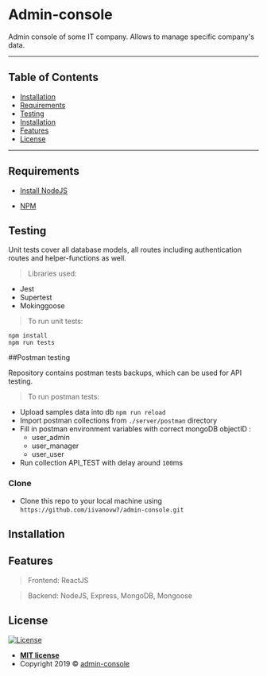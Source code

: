 # Admin-console

Admin console of some IT company. Allows to manage specific company's data.




---

## Table of Contents


- [Installation](#installation)
- [Requirements](#requirements)
- [Testing](#Testing)
- [Installation](#installation)
- [Features](#features)
- [License](#license)

---




## Requirements

- [Install NodeJS](https://nodejs.org/en/) 

- [NPM](https://www.npmjs.com/get-npm)

## Testing

Unit tests cover all database models, all routes including authentication routes and helper-functions as well.

> Libraries used:  
- Jest
- Supertest
- Mokinggoose
 
> To run unit tests:
```
npm install 
npm run tests
``` 
 

##Postman testing

Repository contains postman tests backups, which can be used for API testing.

> To run postman tests:  
- Upload samples data into db  `npm run reload`
- Import postman collections from `./server/postman` directory
- Fill in postman environment variables with correct mongoDB objectID :
    - user_admin
    - user_manager
    - user_user
- Run collection API_TEST with delay around `100`ms 


### Clone

- Clone this repo to your local machine using `https://github.com/iivanovw7/admin-console.git`

## Installation



## Features

> Frontend: ReactJS 

> Backend: NodeJS, Express, MongoDB, Mongoose  


## License

[![License](http://img.shields.io/:license-mit-blue.svg?style=flat-square)](http://badges.mit-license.org)

- **[MIT license](http://opensource.org/licenses/mit-license.php)**
- Copyright 2019 © <a href="/" target="_blank">admin-console</a>


